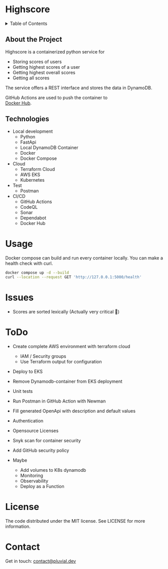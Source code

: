 # Highscore

<!-- TABLE OF CONTENTS -->
<details>
  <summary>Table of Contents</summary>
  <ol>
    <li><a href="#about-the-project">About The Project</a></li>
    <li><a href="#technologies">Technologies</a></li>
    <li><a href="#usage">Usage</a></li>
    <li><a href="#issues">Issues</a></li>
    <li><a href="#toDo">ToDo</a></li>
    <li><a href="#license">License</a></li>
    <li><a href="#contact">Contact</a></li>
  </ol>
</details>

## About the Project
Highscore is a containerized python service for 
* Storing scores of users
* Getting highest scores of a user
* Getting highest overall scores
* Getting all scores 

The service offers a REST interface and stores the data in DynamoDB. 

GitHub Actions are used to push the container to  
[Docker Hub](https://hub.docker.com/repository/docker/torben/highscore).


## Technologies
* Local development
  * Python
  * FastApi
  * Local DynamoDB Container
  * Docker
  * Docker Compose
* Cloud
  * Terraform Cloud
  * AWS EKS
  * Kubernetes
* Test
  * Postman
* CI/CD
  * GitHub Actions
  * CodeQL
  * Sonar
  * Dependabot
  * Docker Hub

# Usage
Docker compose can build and run every container locally. 
You can make a health check with curl.
```bash
docker compose up -d --build
curl --location --request GET 'http://127.0.0.1:5000/health'
```

# Issues
* Scores are sorted lexically (Actually very critical 🙈)

# ToDo
* Create complete AWS environment with terraform cloud
  * IAM / Security groups
  * Use Terraform output for configuration
* Deploy to EKS
* Remove Dynamodb-container from EKS deployment
* Unit tests
* Run Postman in GitHub Action with Newman
* Fill generated OpenApi with description and default values
* Authentication
* Opensource Licenses

* Snyk scan for container security
* Add GitHub security policy

* Maybe
  * Add volumes to K8s dynamodb
  * Monitoring
  * Observability
  * Deploy as a Function


# License
The code distributed under the MIT license. See LICENSE for more information.

# Contact
Get in touch: contact@pluvial.dev